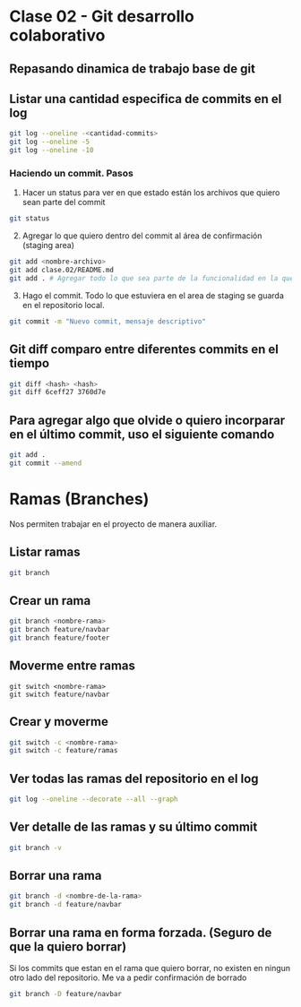 # Clase 02 - Git desarrollo colaborativo

## Repasando dinamica de trabajo base de git

## Listar una cantidad especifica de commits en el log

```sh
git log --oneline -<cantidad-commits>
git log --oneline -5
git log --oneline -10
```

### Haciendo un commit. Pasos

1. Hacer un status para ver en que estado están los archivos que quiero sean parte del commit

```sh
git status
```

2. Agregar lo que quiero dentro del commit al área de confirmación (staging area)

```sh
git add <nombre-archivo>
git add clase.02/README.md
git add . # Agregar todo lo que sea parte de la funcionalidad en la que trabajo
```

3. Hago el commit. Todo lo que estuviera en el area de staging se guarda en el repositorio local.

```sh
git commit -m "Nuevo commit, mensaje descriptivo"
```

## Git diff comparo entre diferentes commits en el tiempo

```sh
git diff <hash> <hash>
git diff 6ceff27 3760d7e
```

## Para agregar algo que olvide o quiero incorparar en el último commit, uso el siguiente comando

```sh
git add .
git commit --amend
```
# Ramas (Branches)
Nos permiten trabajar en el proyecto de manera auxiliar.

## Listar ramas

```sh
git branch
```

## Crear un rama

```sh
git branch <nombre-rama>
git branch feature/navbar
git branch feature/footer
```

## Moverme entre ramas

```
git switch <nombre-rama>
git switch feature/navbar
```

## Crear y moverme

```sh
git switch -c <nombre-rama>
git switch -c feature/ramas
```

## Ver todas las ramas del repositorio en el log

```sh
git log --oneline --decorate --all --graph
```

## Ver detalle de las ramas y su último commit

```sh
git branch -v
```

## Borrar una rama

```sh
git branch -d <nombre-de-la-rama>
git branch -d feature/navbar
```

## Borrar una rama en forma forzada. (Seguro de que la quiero borrar)
Si los commits que estan en el rama que quiero borrar, no existen en ningun otro lado del repositorio. Me va a pedir confirmación de borrado

```sh
git branch -D feature/navbar
```